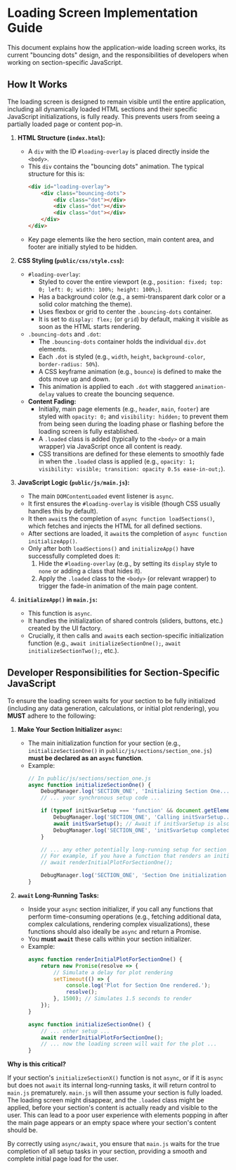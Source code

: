 # Loading Screen Implementation Guide

This document explains how the application-wide loading screen works, its current "bouncing dots" design, and the responsibilities of developers when working on section-specific JavaScript.

## How It Works

The loading screen is designed to remain visible until the entire application, including all dynamically loaded HTML sections and their specific JavaScript initializations, is fully ready. This prevents users from seeing a partially loaded page or content pop-in.

1.  **HTML Structure (`index.html`):**
    *   A `div` with the ID `#loading-overlay` is placed directly inside the `<body>`.
    *   This `div` contains the "bouncing dots" animation. The typical structure for this is:
        ```html
        <div id="loading-overlay">
            <div class="bouncing-dots">
                <div class="dot"></div>
                <div class="dot"></div>
                <div class="dot"></div>
            </div>
        </div>
        ```
    *   Key page elements like the hero section, main content area, and footer are initially styled to be hidden.

2.  **CSS Styling (`public/css/style.css`):**
    *   `#loading-overlay`:
        *   Styled to cover the entire viewport (e.g., `position: fixed; top: 0; left: 0; width: 100%; height: 100%;`).
        *   Has a background color (e.g., a semi-transparent dark color or a solid color matching the theme).
        *   Uses flexbox or grid to center the `.bouncing-dots` container.
        *   It is set to `display: flex;` (or `grid`) by default, making it visible as soon as the HTML starts rendering.
    *   `.bouncing-dots` and `.dot`:
        *   The `.bouncing-dots` container holds the individual `div.dot` elements.
        *   Each `.dot` is styled (e.g., `width`, `height`, `background-color`, `border-radius: 50%`).
        *   A CSS keyframe animation (e.g., `bounce`) is defined to make the dots move up and down.
        *   This animation is applied to each `.dot` with staggered `animation-delay` values to create the bouncing sequence.
    *   **Content Fading:**
        *   Initially, main page elements (e.g., `header`, `main`, `footer`) are styled with `opacity: 0;` and `visibility: hidden;` to prevent them from being seen during the loading phase or flashing before the loading screen is fully established.
        *   A `.loaded` class is added (typically to the `<body>` or a main wrapper) via JavaScript once all content is ready.
        *   CSS transitions are defined for these elements to smoothly fade in when the `.loaded` class is applied (e.g., `opacity: 1; visibility: visible; transition: opacity 0.5s ease-in-out;`).

3.  **JavaScript Logic (`public/js/main.js`):**
    *   The main `DOMContentLoaded` event listener is `async`.
    *   It first ensures the `#loading-overlay` is visible (though CSS usually handles this by default).
    *   It then `await`s the completion of `async function loadSections()`, which fetches and injects the HTML for all defined sections.
    *   After sections are loaded, it `await`s the completion of `async function initializeApp()`.
    *   Only after both `loadSections()` and `initializeApp()` have successfully completed does it:
        1.  Hide the `#loading-overlay` (e.g., by setting its `display` style to `none` or adding a class that hides it).
        2.  Apply the `.loaded` class to the `<body>` (or relevant wrapper) to trigger the fade-in animation of the main page content.

4.  **`initializeApp()` in `main.js`:**
    *   This function is `async`.
    *   It handles the initialization of shared controls (sliders, buttons, etc.) created by the UI factory.
    *   Crucially, it then calls and `await`s each section-specific initialization function (e.g., `await initializeSectionOne();`, `await initializeSectionTwo();`, etc.).

## Developer Responsibilities for Section-Specific JavaScript

To ensure the loading screen waits for your section to be fully initialized (including any data generation, calculations, or initial plot rendering), you **MUST** adhere to the following:

1.  **Make Your Section Initializer `async`:**
    *   The main initialization function for your section (e.g., `initializeSectionOne()` in `public/js/sections/section_one.js`) **must be declared as an `async` function**.
    *   Example:
        ```javascript
        // In public/js/sections/section_one.js
        async function initializeSectionOne() {
            DebugManager.log('SECTION_ONE', 'Initializing Section One...');
            // ... your synchronous setup code ...

            if (typeof initSvarSetup === 'function' && document.getElementById('svar-setup-specific-element')) {
                DebugManager.log('SECTION_ONE', 'Calling initSvarSetup...');
                await initSvarSetup(); // Await if initSvarSetup is also async and does heavy work
                DebugManager.log('SECTION_ONE', 'initSvarSetup completed.');
            }

            // ... any other potentially long-running setup for section one ...
            // For example, if you have a function that renders an initial plot:
            // await renderInitialPlotForSectionOne(); 

            DebugManager.log('SECTION_ONE', 'Section One initialization complete.');
        }
        ```

2.  **`await` Long-Running Tasks:**
    *   Inside your `async` section initializer, if you call any functions that perform time-consuming operations (e.g., fetching additional data, complex calculations, rendering complex visualizations), these functions should also ideally be `async` and return a Promise.
    *   You **must `await`** these calls within your section initializer.
    *   Example:
        ```javascript
        async function renderInitialPlotForSectionOne() {
            return new Promise(resolve => {
                // Simulate a delay for plot rendering
                setTimeout(() => {
                    console.log('Plot for Section One rendered.');
                    resolve();
                }, 1500); // Simulates 1.5 seconds to render
            });
        }

        async function initializeSectionOne() {
            // ... other setup ...
            await renderInitialPlotForSectionOne();
            // ... now the loading screen will wait for the plot ...
        }
        ```

**Why is this critical?**

If your section's `initializeSectionX()` function is not `async`, or if it is `async` but does not `await` its internal long-running tasks, it will return control to `main.js` prematurely. `main.js` will then assume your section is fully loaded. The loading screen might disappear, and the `.loaded` class might be applied, before your section's content is actually ready and visible to the user. This can lead to a poor user experience with elements popping in after the main page appears or an empty space where your section's content should be.

By correctly using `async/await`, you ensure that `main.js` waits for the true completion of all setup tasks in your section, providing a smooth and complete initial page load for the user.
